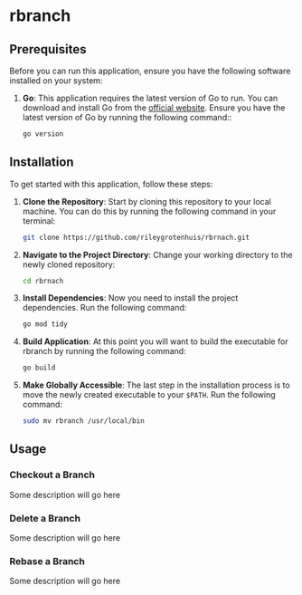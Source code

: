 # rbranch

## Prerequisites

Before you can run this application, ensure you have the following software installed on your system:

1. **Go**: This application requires the latest version of Go to run. You can download and install Go from the [official website](https://go.dev/dl/). Ensure you have the latest version of Go by running the following command::

    ```bash
    go version
    ```

## Installation

To get started with this application, follow these steps:

1. **Clone the Repository**: Start by cloning this repository to your local machine. You can do this by running the following command in your terminal:

    ```bash
    git clone https://github.com/rileygrotenhuis/rbrnach.git
    ```

2. **Navigate to the Project Directory**: Change your working directory to the newly cloned repository:

    ```bash
    cd rbrnach
    ```

3. **Install Dependencies**: Now you need to install the project dependencies. Run the following command:

   ```bash
   go mod tidy
   ```

4. **Build Application**: At this point you will want to build the executable for rbranch by running the following command:

    ```bash
    go build
    ```

5. **Make Globally Accessible**: The last step in the installation process is to move the newly created executable to your `$PATH`. Run the following command:

    ```bash
    sudo mv rbranch /usr/local/bin
    ```

## Usage

### Checkout a Branch

Some description will go here

### Delete a Branch

Some description will go here

### Rebase a Branch

Some description will go here
